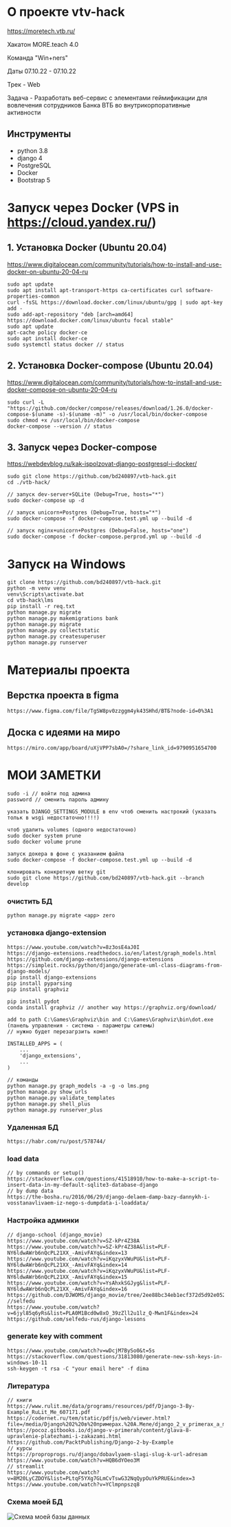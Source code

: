 # О проекте vtv-hack
https://moretech.vtb.ru/

Хакатон MORE.teach 4.0 

Команда "Win+ners"

Даты 07.10.22 - 07.10.22

Трек - Web

Задача - Разработать веб-сервис с элементами геймификации для вовлечения сотрудников Банка ВТБ во внутрикорпоративные активности

## Инструменты
- python 3.8
- django 4
- PostgreSQL
- Docker
- Bootstrap 5

# Запуск через Docker (VPS in https://cloud.yandex.ru/)

## 1. Установка Docker (Ubuntu 20.04) 
https://www.digitalocean.com/community/tutorials/how-to-install-and-use-docker-on-ubuntu-20-04-ru

    sudo apt update
    sudo apt install apt-transport-https ca-certificates curl software-properties-common
    curl -fsSL https://download.docker.com/linux/ubuntu/gpg | sudo apt-key add -
    sudo add-apt-repository "deb [arch=amd64] https://download.docker.com/linux/ubuntu focal stable"
    sudo apt update
    apt-cache policy docker-ce
    sudo apt install docker-ce
    sudo systemctl status docker // status

## 2. Установка Docker-compose (Ubuntu 20.04)
https://www.digitalocean.com/community/tutorials/how-to-install-and-use-docker-compose-on-ubuntu-20-04-ru

    sudo curl -L "https://github.com/docker/compose/releases/download/1.26.0/docker-compose-$(uname -s)-$(uname -m)" -o /usr/local/bin/docker-compose
    sudo chmod +x /usr/local/bin/docker-compose
    docker-compose --version // status


## 3. Запуск через Docker-compose
https://webdevblog.ru/kak-ispolzovat-django-postgresql-i-docker/

    sudo git clone https://github.com/bd240897/vtb-hack.git
    cd ./vtb-hack/

    // запуск dev-server+SQLite (Debug=True, hosts="*")
    sudo docker-compose up -d

    // запуск unicorn+Postgres (Debug=True, hosts="*")
    sudo docker-compose -f docker-compose.test.yml up --build -d

    // запуск nginx+unicorn+Postgres (Debug=False, hosts="one")
    sudo docker-compose -f docker-compose.perprod.yml up --build -d

# Запуск на Windows
    git clone https://github.com/bd240897/vtb-hack.git
    python -m venv venv
    venv\Scripts\activate.bat
    cd vtb-hack\lms
    pip install -r req.txt
    python manage.py migrate
    python manage.py makemigrations bank
    python manage.py migrate
    python manage.py collectstatic
    python manage.py createsuperuser
    python manage.py runserver

# Материалы проекта 

## Верстка проекта в figma
    https://www.figma.com/file/TgSW8pv0zzggm4yk43SHhd/ВТБ?node-id=0%3A1

## Доска с идеями на миро
    https://miro.com/app/board/uXjVPP7sbA0=/?share_link_id=9790951654700


# МОИ ЗАМЕТКИ

    sudo -i // войти под админа
    password // сменить пароль админу

    указать DJANGO_SETTINGS_MODULE в env чтоб сменить настрокий (указать тольк в wsgi недостаточно!!!!)
    
    чтоб удалить volumes (одного недостаточно)
    sudo docker system prune
    sudo docker volume prune

    запуск докера в фоне с указанием файла
    sudo docker-compose -f docker-compose.test.yml up --build -d

    клонировать конкретную ветку git
    sudo git clone https://github.com/bd240897/vtb-hack.git --branch develop

### очистить БД
    python manage.py migrate <app> zero

### установка django-extension
    https://www.youtube.com/watch?v=8z3osE4aJ0I
    https://django-extensions.readthedocs.io/en/latest/graph_models.html
    https://github.com/django-extensions/django-extensions
    https://simpleit.rocks/python/django/generate-uml-class-diagrams-from-django-models/
    pip install django-extensions
    pip install pyparsing
    pip install graphviz

    pip install pydot
    conda install graphviz // another way https://graphviz.org/download/
    
    add to path C:\Games\Graphviz\bin and C:\Games\Graphviz\bin\dot.exe (панель управления - система - параметры ситемы)
    // нужно будет перезагрзить комп!
    
    INSTALLED_APPS = (
        ...
        'django_extensions',
        ...
    )
    
    // команды
    python manage.py graph_models -a -g -o lms.png
    python manage.py show_urls
    python manage.py validate_templates
    python manage.py shell_plus
    python manage.py runserver_plus

### Удаленная БД
    https://habr.com/ru/post/578744/

### load data
    // by commands or setup()
    https://stackoverflow.com/questions/41518910/how-to-make-a-script-to-insert-data-in-my-default-sqlite3-database-django
    // by dump data
    https://the-bosha.ru/2016/06/29/django-delaem-damp-bazy-dannykh-i-vosstanavlivaem-iz-nego-s-dumpdata-i-loaddata/

### Настройка админки
    // django-school (django_movie)
    https://www.youtube.com/watch?v=SZ-kPr4Z38A
    https://www.youtube.com/watch?v=SZ-kPr4Z38A&list=PLF-NY6ldwAWrb6nQcPL21XX_-AmivFAYq&index=13
    https://www.youtube.com/watch?v=iKqzyxVWuPU&list=PLF-NY6ldwAWrb6nQcPL21XX_-AmivFAYq&index=14
    https://www.youtube.com/watch?v=iKqzyxVWuPU&list=PLF-NY6ldwAWrb6nQcPL21XX_-AmivFAYq&index=15
    https://www.youtube.com/watch?v=YsAhxkSGJyg&list=PLF-NY6ldwAWrb6nQcPL21XX_-AmivFAYq&index=16
    https://github.com/DJWOMS/django_movie/tree/2ee88bc34eb1ecf372d5d92e05261cecacb2e377
    //selfedu
    https://www.youtube.com/watch?v=6jyl85q6yRs&list=PLA0M1Bcd0w8xO_39zZll2u1lz_Q-Mwn1F&index=24
    https://github.com/selfedu-rus/django-lessons

### generate key with comment
    https://www.youtube.com/watch?v=wDcjM7BySo0&t=5s
    https://stackoverflow.com/questions/31813080/generate-new-ssh-keys-in-windows-10-11
    ssh-keygen -t rsa -C "your email here" -f dima

### Литература

    // книги
    https://www.rulit.me/data/programs/resources/pdf/Django-3-By-Example_RuLit_Me_607171.pdf
    https://codernet.ru/tem/static/pdfjs/web/viewer.html?file=/media/Django%202%20в%20примерах.%20А.Меле/django_2_v_primerax_a_mele.pdf
    https://pocoz.gitbooks.io/django-v-primerah/content/glava-8-upravlenie-platezhami-i-zakazami.html
    https://github.com/PacktPublishing/Django-2-by-Example
    // курсы
    https://proproprogs.ru/django/dobavlyaem-slagi-slug-k-url-adresam
    https://www.youtube.com/watch?v=HQB6dYOeo3M
    // streamlit
    https://www.youtube.com/watch?v=8M20LyCZDOY&list=PLtqF5YXg7GLmCvTswG32NqQypOuYkPRUE&index=3
    https://www.youtube.com/watch?v=YClmpnpszq8

### Схема моей БД
![Схема моей базы данных](lms.png "lms")
